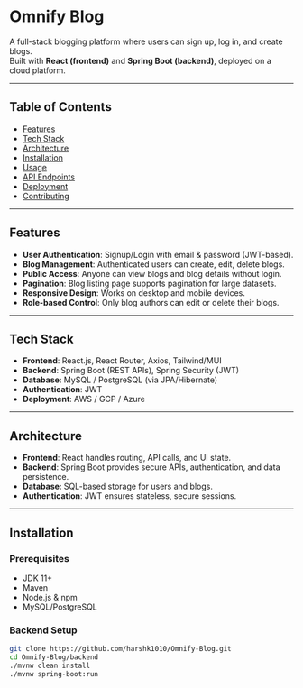 # Omnify Blog

A full-stack blogging platform where users can sign up, log in, and create blogs.  
Built with **React (frontend)** and **Spring Boot (backend)**, deployed on a cloud platform.

---

## Table of Contents

- [Features](#features)  
- [Tech Stack](#tech-stack)  
- [Architecture](#architecture)  
- [Installation](#installation)  
- [Usage](#usage)  
- [API Endpoints](#api-endpoints)  
- [Deployment](#deployment)  
- [Contributing](#contributing)  

---

## Features

- **User Authentication**: Signup/Login with email & password (JWT-based).  
- **Blog Management**: Authenticated users can create, edit, delete blogs.  
- **Public Access**: Anyone can view blogs and blog details without login.  
- **Pagination**: Blog listing page supports pagination for large datasets.  
- **Responsive Design**: Works on desktop and mobile devices.  
- **Role-based Control**: Only blog authors can edit or delete their blogs.  

---

## Tech Stack

- **Frontend**: React.js, React Router, Axios, Tailwind/MUI  
- **Backend**: Spring Boot (REST APIs), Spring Security (JWT)  
- **Database**: MySQL / PostgreSQL (via JPA/Hibernate)  
- **Authentication**: JWT  
- **Deployment**: AWS / GCP / Azure  

---

## Architecture

- **Frontend**: React handles routing, API calls, and UI state.  
- **Backend**: Spring Boot provides secure APIs, authentication, and data persistence.  
- **Database**: SQL-based storage for users and blogs.  
- **Authentication**: JWT ensures stateless, secure sessions.  

---

## Installation

### Prerequisites
- JDK 11+  
- Maven  
- Node.js & npm  
- MySQL/PostgreSQL  

### Backend Setup
```bash
git clone https://github.com/harshk1010/Omnify-Blog.git
cd Omnify-Blog/backend
./mvnw clean install
./mvnw spring-boot:run
